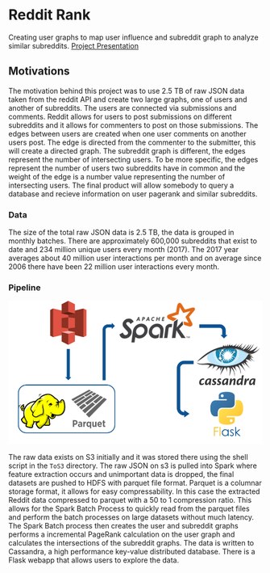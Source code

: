 # Reddit Rank

Creating user graphs to map user influence and subreddit graph to analyze similar subreddits.
[Project Presentation](https://www.slideshare.net/AdamCostarino/insight-presentation-77400185)

## Motivations

The motivation behind this project was to use 2.5 TB of raw JSON data taken from the reddit API and
create two large graphs, one of users and another of subreddits. The users are connected via submissions
and comments. Reddit allows for users to post submissions on different subreddits and it allows for commenters
to post on those submissions. The edges between users are created when one user comments on another users post.
The edge is directed from the commenter to the submitter, this will create a directed graph. The subreddit
graph is different, the edges represent the number of intersecting users. To be more specific, the edges
represent the number of users two subreddits have in common and the weight of the edge is a number value
representing the number of intersecting users. The final product will allow somebody to query a database
and recieve information on user pagerank and similar subreddits.

### Data

The size of the total raw JSON data is 2.5 TB, the data is grouped in monthly batches. There are approximately
600,000 subreddits that exist to date and 234 million unique users every month (2017).  The 2017 year averages
about 40 million user interactions per month and on average since 2006 there have been 22 million user interactions
every month. 

### Pipeline
![alt text](https://raw.githubusercontent.com/ajcost/Insight_Project/master/FinalPipeline_plusFrontend.png)

The raw data exists on S3 initially and it was stored there using the shell script in the `ToS3` directory. The raw JSON on s3 is 
pulled into Spark where feature extraction occurs and unimportant data is dropped, the final datasets are pushed to HDFS with parquet 
file format. Parquet is a columnar storage format, it allows for easy compressability. In this case the extracted Reddit data
compressed to parquet with a 50 to 1 compression ratio. This allows for the Spark Batch Process to quickly read from the parquet files
and perform the batch processes on large datasets without much latency. The Spark Batch process then creates the user and subreddit graphs
performs a incremental PageRank calculation on the user graph and calculates the intersections of the subreddit graphs. The data is
written to Cassandra, a high performance key-value distributed database. There is a Flask webapp that allows users to explore the data.